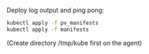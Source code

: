 Deploy log output and ping pong:
```sh
kubectl apply -f pv_manifests
kubectl apply -f manifests
```

(Create directory /tmp/kube first on the agent)
